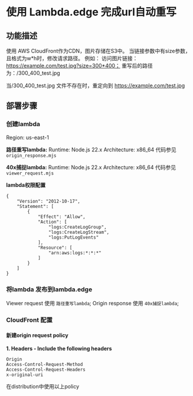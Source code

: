 # 使用 Lambda.edge 完成url自动重写

## 功能描述
使用 AWS CloudFront作为CDN，图片存储在S3中。
当链接参数中有size参数，且格式为w*h时，修改请求路径。
例如：
访问图片链接：https://example.com/test.jpg?size=300*400；
重写后的路径为：/300_400_test.jpg

当/300_400_test.jpg 文件不存在时，重定向到 https://example.com/test.jpg

## 部署步骤

### 创建lambda
Region: us-east-1

**路径重写lambda:**
Runtime: Node.js 22.x
Architecture: x86_64
代码参见 `origin_response.mjs`

**40x捕捉lambda:**
Runtime: Node.js 22.x
Architecture: x86_64
代码参见 `viewer_request.mjs`

**lambda权限配置**
```
{  
    "Version": "2012-10-17",
    "Statement": [
        {
            "Effect": "Allow",
            "Action": [
                "logs:CreateLogGroup",
                "logs:CreateLogStream",
                "logs:PutLogEvents"
            ],
            "Resource": [
                "arn:aws:logs:*:*:*"
            ]
        }
    ]
}
```

### 将lambda 发布到lambda.edge
Viewer request 使用 `路径重写lambda`;
Origin response 使用 `40x捕捉lambda`;

### CloudFront 配置

#### 新建origin request policy
**1. Headers - Include the following headers**
```
Origin
Access-Control-Request-Method
Access-Control-Request-Headers
x-original-uri
```
在distribution中使用以上policy
